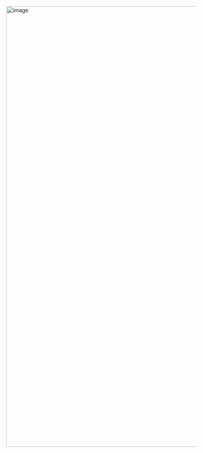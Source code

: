 <img width="1167" alt="image" src="https://github.com/EmanueleManno/Toboolist/assets/128712265/0842df8d-4d9a-47dd-9fed-32d559011a88">
